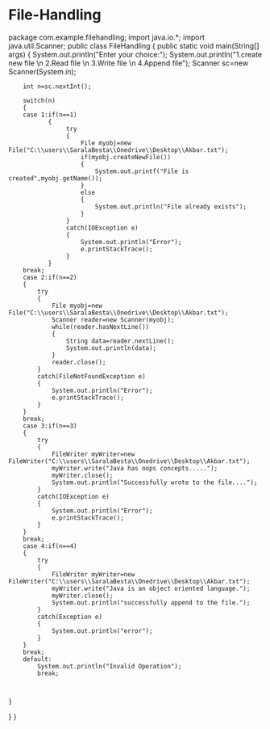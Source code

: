 # File-Handling
package com.example.filehandling;
import java.io.*;
import java.util.Scanner;
public class FileHandling {
	public static void main(String[] args)
	{
		System.out.println("Enter your choice:");
		System.out.println("1.create new file \n 2.Read file \n 3.Write file \n 4.Append file");
		Scanner sc=new Scanner(System.in);
		
		int n=sc.nextInt();
		
		switch(n)
		{
		case 1:if(n==1)
		       {
			   		try
			   		{
			   			File myobj=new File("C:\\users\\SaralaBesta\\Onedrive\\Desktop\\Akbar.txt");
			   			if(myobj.createNewFile())
			   			{
			   				System.out.printf("File is created",myobj.getName());
			   			}
			   			else
			   			{
			   				System.out.println("File already exists");
			   			}
			   		}
			   		catch(IOException e)
			   		{
			   			System.out.println("Error");
			   			e.printStackTrace();
			   		}
		       }
		break;
		case 2:if(n==2)
		{
			try
			{
				File myobj=new File("C:\\users\\SaralaBesta\\Onedrive\\Desktop\\Akbar.txt");
				Scanner reader=new Scanner(myobj);
				while(reader.hasNextLine())
				{
					String data=reader.nextLine();
					System.out.println(data);
				}
				reader.close();
			}
			catch(FileNotFoundException e)
			{
				System.out.println("Error");
				e.printStackTrace();
			}
		}
		break;
		case 3:if(n==3)
		{
			try
			{
				FileWriter myWriter=new FileWriter("C:\\users\\SaralaBesta\\Onedrive\\Desktop\\Akbar.txt");
				myWriter.write("Java has oops concepts.....");
				myWriter.close();
				System.out.println("Successfully wrote to the file....");
			}
			catch(IOException e)
			{
				System.out.println("Error");
				e.printStackTrace();
			}
		}
		break;
		case 4:if(n==4)
		{
			try
			{
				FileWriter myWriter=new FileWriter("C:\\users\\SaralaBesta\\Onedrive\\Desktop\\Akbar.txt");
				myWriter.write("Java is an object oriented language.");
				myWriter.close();
				System.out.println("successfully append to the file.");
			}
			catch(Exception e)
			{
				System.out.println("error");
			}
		}
		break;
		default:
			System.out.println("Invalid Operation");
			break;
			
			
		
	}

}
}
